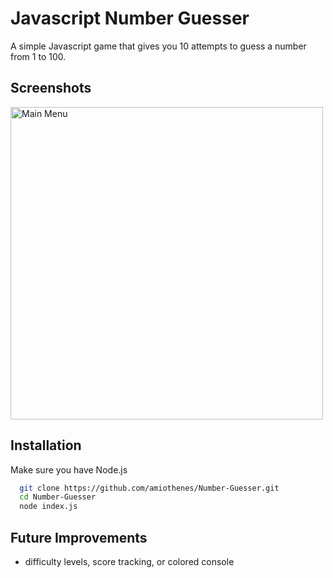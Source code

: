 
# Javascript Number Guesser

A simple Javascript game that gives you 10 attempts to guess a number from 1 to 100.


## Screenshots

<img src="https://i.imgur.com/BNzA3D9.png" alt="Main Menu" width="500"/>

## Installation

Make sure you have Node.js

```bash
  git clone https://github.com/amiothenes/Number-Guesser.git
  cd Number-Guesser
  node index.js
```
    
## Future Improvements

- difficulty levels, score tracking, or colored console